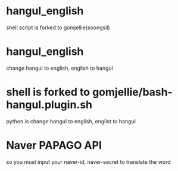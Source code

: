 # hangul_english
shell script is forked to gomjellie(soongsil)

# hangul_english
change hangul to english, english to hangul

# shell is forked to gomjellie/bash-hangul.plugin.sh
python is change hangul to english, englist to hangul

# Naver PAPAGO API
so you must input your naver-id, naver-secret to translate the word
